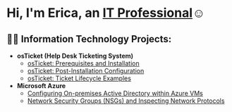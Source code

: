 <h1>Hi, I'm Erica, an <a href="https://linkedin.com/in/erica-guzman-004a24164">IT Professional</a>☺</h1>

<h2>👨‍💻 Information Technology Projects:</h2>

- <b>osTicket (Help Desk Ticketing System)</b>
  - [osTicket: Prerequisites and Installation](https://github.com/eri9898/osticket-prereqs)
  - [osTicket: Post-Installation Configuration](https://github.com/Eri9898/PostInstallationOSTIcket)
  - [osTicket: Ticket Lifecycle Examples](https://github.com/eri9898/ticket-lifecycle)
- <b>Microsoft Azure</b>
  - [Configuring On-premises Active Directory within Azure VMs](https://github.com/eri9898/configure-ad)
  - [Network Security Groups (NSGs) and Inspecting Network Protocols](https://github.com/eri9898/azure-network-protocols)
